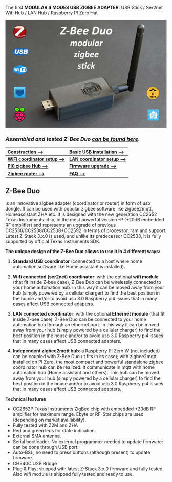 
The first **MODULAR 4 MODES USB ZIGBEE ADAPTER**: USB Stick / Ser2net Wifi Hub / LAN Hub / Raspberry PI Zero Hat

<img src="https://github.com/Gio-dot/Z-Bee-Duo/blob/main/images/20211010_101921-ico-3.jpg?raw=true" width="900">

### ***Assembled and tested Z-Bee Duo [can be found here](https://www.tindie.com/products/23046/).***

| [Construction -->](https://gio-dot.github.io/Z-Bee-Duo/mechanical) |  [Basic USB installation -->](https://gio-dot.github.io/Z-Bee-Duo/usb-coordinator) |
| :-------------------------- | :-------------------------- |
| [**WiFi coordinator setup -->**](https://gio-dot.github.io/Z-Bee-Duo/wifi-coordinator)  | [**LAN coordinator setup -->**](https://gio-dot.github.io/Z-Bee-Duo/lan-coordinator)   |
| [**PI0 zigbee Hub -->**](https://gio-dot.github.io/Z-Bee-Duo/pi0-zigbee-hub) | [**Firmware upgrade -->**](https://gio-dot.github.io/Z-Bee-Duo/Firmware-upgrade)  |
| [**Zigbee router -->**](https://gio-dot.github.io/Z-Bee-Duo/zigbee-router) | [**FAQ -->**](https://gio-dot.github.io/Z-Bee-Duo/FAQ)  |


## **Z-Bee Duo**

Is an innovative zigbee adapter (coordinator or router) in form of usb dongle. It can be used with popular zigbee software like zigbee2mqtt, Homeassistant ZHA etc. It is designed with the new generation CC2652 Texas Instruments chip, in the most powerful version -P (+20dB embedded RF amplifier) and represents an upgrade of previous CC2530/CC2538/CC2538+CC2592 in terms of processor, ram and support. Latest Z-Stack 3.x.0 is used, and unlike its predecessor CC2538, it is fully supported by official Texas Instruments SDK.

**The unique design of the Z-Bee Duo allows to use it in 4 different ways:**

1.	**Standard USB coordinator** (connected to a host where home automation software like Home assistant is installed).

2.	**Wifi connected (ser2net) coordinator**: with the optional **wifi module** (that fit inside Z-bee case), Z-Bee Duo can be wirelessly connected to your home automation hub. In this way it can be moved away from your hub (simply powered by a cellular charger) to find the best position in the house and/or to avoid usb 3.0 Raspberry pi4 issues that in many cases affect USB connected adapters.

3.	**LAN connected coordinator**: with the optional **Ethernet module** (that fit inside Z-bee case), Z-Bee Duo can be connected to your home automation hub through an ethernet port. In this way it can be moved away from your hub (simply powered by a cellular charger) to find the best position in the house and/or to avoid usb 3.0 Raspberry pi4 issues that in many cases affect USB connected adapters.

4.	**Independent zigbee2mqtt hub**: a Raspberry PI Zero W (not included) can be coupled with Z-Bee Duo (it fits in its case); with zigbee2mqtt installed on PI Zero, the most compact and powerful standalone zigbee coordinator hub can be realized. It communicate in mqtt with home automation hub (Home assistant and others). This hub can be moved away from your hub (simply powered by a cellular charger) to find the best position in the house and/or to avoid usb 3.0 Raspberry pi4 issues that in many cases affect USB connected adapters.

**Technical features**

- CC2652P Texas Instruments ZigBee chip with embedded +20dB RF amplifier for maximum range. Ebyte or RF-Star chips are used (depending on market availability). 
- Fully tested with Z2M and ZHA
- Red and green leds for state indication.
- External SMA antenna.
- Serial bootloader. No external programmer needed to update firmware: can be done through USB port.
- Auto-BSL, no need to press buttons (although present) to update firmware.
- CH340C USB Bridge
- Plug & Play: shipped with latest Z-Stack 3.x.0 firmware and fully tested. Also wifi module is shipped fully tested and ready to use.





